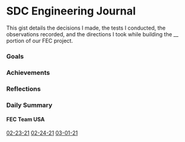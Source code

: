 # SDC Engineering Journal

This gist details the decisions I made, the tests I conducted, the observations recorded, and the directions I took while building the __ portion of our FEC project.

### Goals


### Achievements


### Reflections


### Daily Summary
#### FEC Team USA
[02-23-21](./Entries/02-23-21.md)
[02-24-21](./Entries/02-24-21.md)
[03-01-21](./Entries/03-01-21.md)